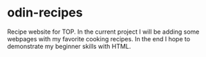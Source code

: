# odin-recipes
Recipe website for TOP.
In the current project I will be adding some webpages with my favorite cooking recipes.
In the end I hope to demonstrate my beginner skills with HTML.
